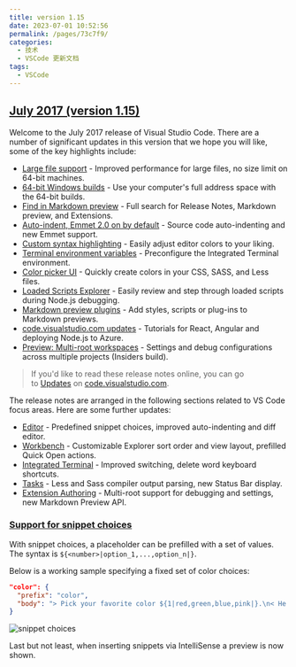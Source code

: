 ```yaml
---
title: version 1.15
date: 2023-07-01 10:52:56
permalink: /pages/73c7f9/
categories:
  - 技术
  - VSCode 更新文档
tags:
  - VSCode
---
```


## [July 2017 (version 1.15)](https://code.visualstudio.com/updates/v1_15)

Welcome to the July 2017 release of Visual Studio Code. There are a number of significant updates in this version that we hope you will like, some of the key highlights include:

- [Large file support](https://code.visualstudio.com/updates/v1_15#_large-file-support) - Improved performance for large files, no size limit on 64-bit machines.
- [64-bit Windows builds](https://code.visualstudio.com/updates/v1_15#_windows-64-bit) - Use your computer's full address space with the 64-bit builds.
- [Find in Markdown preview](https://code.visualstudio.com/updates/v1_15#_search-in-markdown-preview) - Full search for Release Notes, Markdown preview, and Extensions.
- [Auto-indent, Emmet 2.0 on by default](https://code.visualstudio.com/updates/v1_15#_auto-indentation) - Source code auto-indenting and new Emmet support.
- [Custom syntax highlighting](https://code.visualstudio.com/updates/v1_15#_user-definable-syntax-highlighting-colors) - Easily adjust editor colors to your liking.
- [Terminal environment variables](https://code.visualstudio.com/updates/v1_15#_configure-environment-of-terminal-sessions) - Preconfigure the Integrated Terminal environment.
- [Color picker UI](https://code.visualstudio.com/updates/v1_15#_color-picker) - Quickly create colors in your CSS, SASS, and Less files.
- [Loaded Scripts Explorer](https://code.visualstudio.com/updates/v1_15#_loaded-scripts-explorer) - Easily review and step through loaded scripts during Node.js debugging.
- [Markdown preview plugins](https://code.visualstudio.com/updates/v1_15#_support-for-markdown-preview-plugins) - Add styles, scripts or plug-ins to Markdown previews.
- [code.visualstudio.com updates](https://code.visualstudio.com/updates/v1_15#_new-documentation) - Tutorials for React, Angular and deploying Node.js to Azure.
- [Preview: Multi-root workspaces](https://code.visualstudio.com/updates/v1_15#_preview-multi-root-workspaces) - Settings and debug configurations across multiple projects (Insiders build).

> If you'd like to read these release notes online, you can go to [Updates](https://code.visualstudio.com/updates) on [code.visualstudio.com](https://code.visualstudio.com/).

The release notes are arranged in the following sections related to VS Code focus areas. Here are some further updates:

- [Editor](https://code.visualstudio.com/updates/v1_15#_editor) - Predefined snippet choices, improved auto-indenting and diff editor.
- [Workbench](https://code.visualstudio.com/updates/v1_15#_workbench) - Customizable Explorer sort order and view layout, prefilled Quick Open actions.
- [Integrated Terminal](https://code.visualstudio.com/updates/v1_15#_integrated-terminal) - Improved switching, delete word keyboard shortcuts.
- [Tasks](https://code.visualstudio.com/updates/v1_15#_tasks) - Less and Sass compiler output parsing, new Status Bar display.
- [Extension Authoring](https://code.visualstudio.com/updates/v1_15#_extension-authoring) - Multi-root support for debugging and settings, new Markdown Preview API.

### [Support for snippet choices](https://code.visualstudio.com/updates/v1_15#_support-for-snippet-choices)

With snippet choices, a placeholder can be prefilled with a set of values. The syntax is `${<number>|option_1,...,option_n|}`.

Below is a working sample specifying a fixed set of color choices:

```json
"color": {
  "prefix": "color",
  "body": "> Pick your favorite color ${1|red,green,blue,pink|}.\n< He likes $1."
}
```

![snippet choices](https://code.visualstudio.com/assets/updates/1_15/snippet-choice.gif)

Last but not least, when inserting snippets via IntelliSense a preview is now shown.
